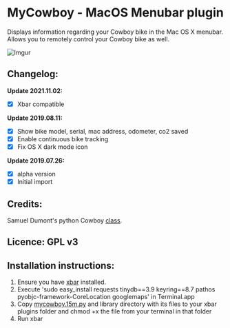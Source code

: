 
# MyCowboy - MacOS Menubar plugin

Displays information regarding your Cowboy bike in the Mac OS X menubar. Allows you to remotely control your Cowboy bike as well.

![Imgur](https://i.imgur.com/Q45iFOP.png)


## Changelog: 

**Update 2021.11.02:**
- [X] Xbar compatible

**Update 2019.08.11:**
- [X] Show bike model, serial, mac address, odometer, co2 saved
- [X] Enable continuous bike tracking
- [X] Fix OS X dark mode icon

**Update 2019.07.26:**
- [X] alpha version 
- [X] Initial import

## Credits: 

Samuel Dumont's python Cowboy [class](https://gitlab.com/samueldumont/python-cowboy-bike).

## Licence: GPL v3

## Installation instructions: 

1. Ensure you have [xbar](https://github.com/matryer/xbar/releases/latest) installed.
2. Execute 'sudo easy_install requests tinydb==3.9 keyring==8.7 pathos pyobjc-framework-CoreLocation googlemaps' in Terminal.app
3. Copy [mycowboy.15m.py](mycowboy.15m.py) and library directory with its files to your xbar plugins folder and chmod +x the file from your terminal in that folder
4. Run xbar
